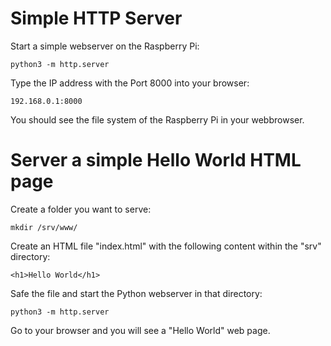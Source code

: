 # Simple HTTP Server

Start a simple webserver on the Raspberry Pi:

```
python3 -m http.server
```

Type the IP address with the Port 8000 into your browser:

`````
192.168.0.1:8000
`````

You should see the file system of the Raspberry Pi in your webbrowser.

# Server a simple Hello World HTML page

Create a folder you want to serve:

````
mkdir /srv/www/
````

Create an HTML file "index.html" with the following content within the "srv" directory:

````
<h1>Hello World</h1>
````

Safe the file and start the Python webserver in that directory:

````
python3 -m http.server
````

Go to your browser and you will see a "Hello World" web page.
